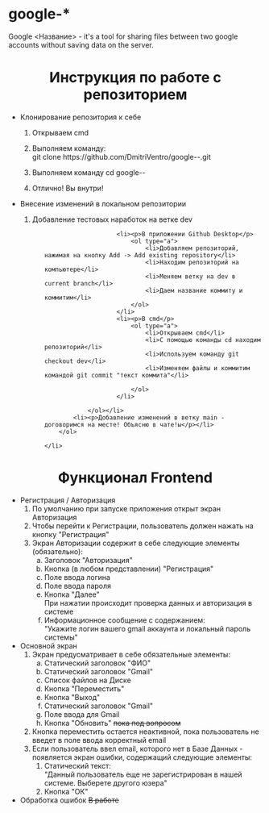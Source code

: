 # google-*
Google <Название> - it's a tool for sharing files between two google accounts without saving data on the server.
<h1 align='center'>Инструкция по работе с репозиторием</h1>

<ul>
    <li> <p>Клонирование репозитория к себе</p>
        <ol type="1">
            <li><p>Открываем cmd</p></li>
            <li><p>Выполняем команду:<br>git clone https://github.com/DmitriVentro/google--.git</p></li>
            <li><p>Выполняем команду cd google--</p></li>
            <li><p>Отлично! Вы внутри!</p></li>
        </ol>
    </li>
    <li> <p>Внесение изменений в локальном репозитории</p>
        <ol type="1">
            <li><p>Добавление тестовых наработок на ветке dev</p>
                <ol type="i"> 

                        <li><p>В приложении Github Desktop</p>
                            <ol type="a">
                                <li>Добавляем репозиторий, нажимая на кнопку Add -> Add existing repository</li>
                                <li>Находим репозиторий на компьютере</li>
                                <li>Меняем ветку на dev в current branch</li>
                                <li>Даем название коммиту и коммитим</li>
                            </ol>
                        </li>
                        <li><p>В cmd</p>
                            <ol type="a">
                                <li>Открываем cmd</li>
                                <li>С помощью команды cd находим репозиторий</li>
                                <li>Используем команду git checkout dev</li>
                                <li>Изменяем файлы и коммитим командой git commit "текст коммита"</li>
                                
                            </ol>
                        </li>
                        
                </ol></li>
            <li><p>Добавление изменений в ветку main - договоримся на месте! Объясню в чате!ы</p></li>
        </ol>
        
    </li>
</ul>
<h1 align='center'>Функционал Frontend</h1>
<ul>
    <li> Регистрация / Авторизация
        <ol type="1">
            <li>По умолчанию при запуске приложения открыт экран Авторизация</li>
            <li>Чтобы перейти к Регистрации, пользователь должен нажать на кнопку "Регистрация"</li>
            <li>
                Экран Авторизации содержит в себе следующие элементы (обязательно):
                <ol type="a">
                    <li>Заголовок "Авторизация"</li>
                    <li>Кнопка (в любом представлении) "Регистрация"</li>
                    <li>Поле ввода логина</li>
                    <li>Поле ввода пароля</li>
                    <li>
                        Кнопка "Далее" <br> При нажатии происходит проверка данных и авторизация в системе
                    </li>
                    <li>Информационное сообщение с содержанием: <br>
                        "Укажите логин вашего gmail аккаунта и локальный пароль системы"
                    </li>
                </ol>
            </li>
        </ol>
    </li>
    <li>Основной экран
        <ol type="1">
            <li>Экран предусматривает в себе обязательные элементы:
                <ol type="a">
                    <li>Статический заголовок "ФИО"</li>
                    <li>Статический заголовок "Gmail"</li>
                    <li>Список файлов на Диске</li>
                    <li>Кнопка "Переместить"</li>
                    <li>Кнопка "Выход"</li>
                    <li>Статический заголовок "Gmail"</li>
                    <li>Поле ввода для Gmail</li>
                    <li>Кнопка "Обновить" <strike>пока под вопросом</strike></li>
                </ol>
            </li>
            <li>Кнопка переместить остается неактивной, пока пользователь не введет в поле ввода корректный email</li>
            <li>Если пользователь ввел email, которого нет в Базе Данных - появляется экран ошибки, содержащий
                следующие элементы:
                <ol type="1">
                    <li>Статический текст: <br> "Данный пользователь еще не зарегистрирован в нашей системе. Выберете другого юзера"</li>
                    <li>Кнопка "ОК"</li>
                </ol>
            </li>
        </ol>
    <li>Обработка ошибок <strike>В работе</strike></li>
    

</ul>